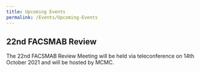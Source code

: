 ```yaml
---
title: Upcoming Events
permalink: /Events/Upcoming-Events
---
```

## 22nd FACSMAB Review 
The 22nd FACSMAB Review Meeting will be held via teleconference on 14th October 2021 and will be hosted by MCMC.